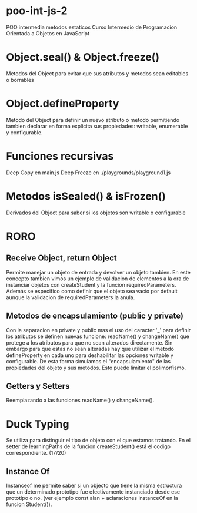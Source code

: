 # poo-int-js-2
POO intermedia metodos estaticos
Curso Intermedio de Programacion Orientada a Objetos en JavaScript

# Object.seal() & Object.freeze()
Metodos del Object para evitar que sus atributos y metodos sean editables o borrables

# Object.defineProperty
Metodo del Object para definir un nuevo atributo o metodo permitiendo tambien declarar en forma explicita sus propiedades: writable, enumerable y configurable.

# Funciones recursivas
Deep Copy en main.js
Deep Freeze en ./playgrounds/playground1.js


# Metodos isSealed() & isFrozen()
Derivados del Object para saber si los objetos son writable o configurable

# RORO
## Receive Object, return Object
Permite manejar un objeto de entrada y devolver un objeto tambien. En este concepto tambien vimos un ejemplo de validacion de elementos a la ora de instanciar objetos con createStudent y la funcion requiredParameters. Además se especifico como definir que el objeto sea vacio por default aunque la validacion de requiredParameters la anula.

## Metodos de encapsulamiento (public y private)
Con la separacion en private y public mas el uso del caracter '_' para definir los atributos se definen nuevas funcione: readName() y changeName() que protege a los atributos para que no sean alterados directamente. Sin embargo para que estas no sean alteradas hay que utilizar el metodo defineProperty en cada uno para deshabilitar las opciones writable y configurable. De esta forma simulamos el "encapsulamiento" de las propiedades del objeto y sus metodos. Esto puede limitar el polimorfismo.

## Getters y Setters
Reemplazando a las funciones readName() y changeName().

# Duck Typing
Se utiliza para distinguir el tipo de objeto con el que estamos tratando.
En el setter de learningPaths de la funcion createStudent() está el codigo correspondiente. (17/20)

## Instance Of
Instanceof me permite saber si un objecto que tiene la misma estructura que un determinado prototipo fue efectivamente instanciado desde ese prototipo o no. (ver ejemplo const alan + aclaraciones instanceOf en la funcion Student()).